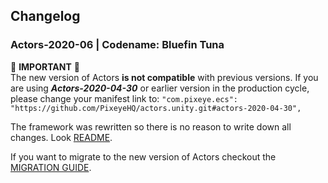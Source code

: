 ## Changelog 
### Actors-2020-06 | Codename: Bluefin Tuna
🚧 **IMPORTANT** 🚧   
The new version of Actors **is not compatible** with previous versions. If you are using ***Actors-2020-04-30***  or earlier version in the production cycle, please change your manifest link to: ```"com.pixeye.ecs": "https://github.com/PixeyeHQ/actors.unity.git#actors-2020-04-30",```

The framework was rewritten so there is no reason to write down all changes. Look [README](https://github.com/PixeyeHQ/actors.unity/blob/develop/README.md).

If you want to migrate to the new version of Actors checkout the [MIGRATION GUIDE](https://github.com/PixeyeHQ/actors.unity/wiki/Migration-to-Actors-2020.06).
